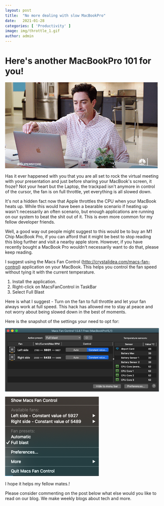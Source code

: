 ```yaml
---
layout:	post
title:	"No more dealing with slow MacBookPro"
date:	2021-01-28
categories: [ 'Productivity' ]
image: img/throttle_1.gif
author: admin
---
```


# Here's another MacBookPro 101 for you!

![](/img/throttle_1.gif)

Has it ever happened with you that you are all set to rock the virtual meeting with your presentation and just before sharing your MacBook's screen, it froze? Not your heart but the Laptop, the trackpad isn't anymore in control of the cursor, the fan is on full throttle, yet everything is all slowed down.

It's not a hidden fact now that Apple throttles the CPU when your MacBook heats up. While this would have been a bearable scenario if heating up wasn't necessarily an often scenario, but enough applications are running on our system to beat the shit out of it. This is even more common for my fellow developer friends.

Well, a good way out people might suggest to this would be to buy an M1 Chip MacBook Pro, if you can afford that it might be best to stop reading this blog further and visit a nearby apple store. However, if you have recently bought a MacBook Pro wouldn't necessarily want to do that, please keep reading.

I suggest using the Macs Fan Control (http://crystalidea.com/macs-fan-control) application on your MacBook. This helps you control the fan speed without tying it with the current temperature.

1. Install the application.
2. Right-click on MacsFanControl in TaskBar
3. Select Full Blast

Here is what I suggest - Turn on the fan to full throttle and let your fan always work at full speed. This hack has allowed me to stay at peace and not worry about being slowed down in the best of moments.

Here is the snapshot of the settings your need to opt for:

![](/img/throttle_2.png)

![](/img/throttle_3.png)

I hope it helps my fellow mates.!

Please consider commenting on the post below what else would you like to read on our blog. 
We make weekly blogs about tech and more.